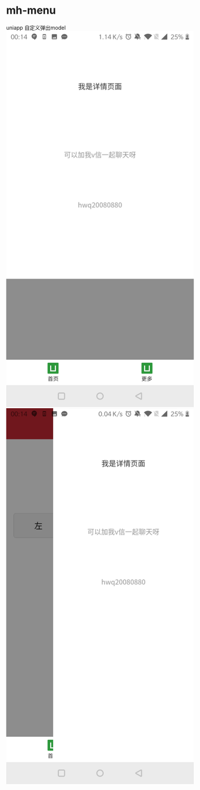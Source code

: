 # mh-menu
uniapp 自定义弹出model
![Image text](https://github.com/hwq992689548/mh-menu/blob/master/1481553962680_.pic.jpg?raw=true)
![Image text](https://github.com/hwq992689548/mh-menu/blob/master/1491553962686_.pic.jpg?raw=true)



